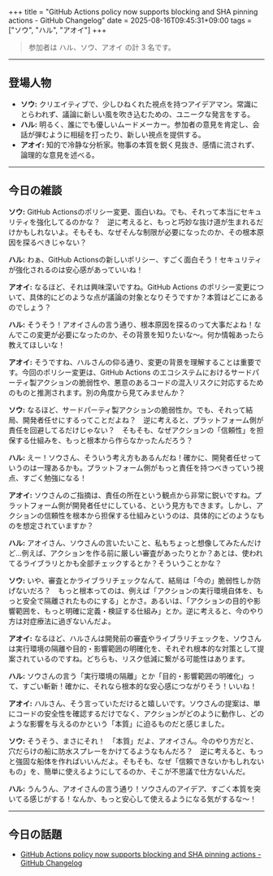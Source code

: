 +++
title = "GitHub Actions policy now supports blocking and SHA pinning actions - GitHub Changelog"
date = 2025-08-16T09:45:31+09:00
tags = ["ソウ", "ハル", "アオイ"]
+++

> 参加者は ハル、ソウ、アオイ の計 3 名です。

---

## 登場人物

- **ソウ:** クリエイティブで、少しひねくれた視点を持つアイデアマン。常識にとらわれず、議論に新しい風を吹き込むための、ユニークな発言をする。
- **ハル:** 明るく、誰にでも優しいムードメーカー。参加者の意見を肯定し、会話が弾むように相槌を打ったり、新しい視点を提供する。
- **アオイ:** 知的で冷静な分析家。物事の本質を鋭く見抜き、感情に流されず、論理的な意見を述べる。

---

## 今日の雑談

**ソウ:** GitHub Actionsのポリシー変更、面白いね。でも、それって本当にセキュリティを強化してるのかな？　逆に考えると、もっと巧妙な抜け道が生まれるだけかもしれないよ。そもそも、なぜそんな制限が必要になったのか、その根本原因を探るべきじゃない？

**ハル:** わぁ、GitHub Actionsの新しいポリシー、すごく面白そう！セキュリティが強化されるのは安心感があっていいね！

**アオイ:** なるほど、それは興味深いですね。GitHub Actions のポリシー変更について、具体的にどのような点が議論の対象となりそうですか？本質はどこにあるのでしょう？

**ハル:** そうそう！アオイさんの言う通り、根本原因を探るのって大事だよね！なんでこの変更が必要になったのか、その背景を知りたいな〜。何か情報あったら教えてほしいな！

**アオイ:** そうですね、ハルさんの仰る通り、変更の背景を理解することは重要です。今回のポリシー変更は、GitHub Actions のエコシステムにおけるサードパーティ製アクションの脆弱性や、悪意のあるコードの混入リスクに対応するためのものと推測されます。別の角度から見てみませんか？

**ソウ:** なるほど、サードパーティ製アクションの脆弱性か。でも、それって結局、開発者任せにするってことだよね？　逆に考えると、プラットフォーム側が責任を回避してるだけじゃない？　そもそも、なぜアクションの「信頼性」を担保する仕組みを、もっと根本から作らなかったんだろう？

**ハル:** えー！ソウさん、そういう考え方もあるんだね！確かに、開発者任せっていうのは一理あるかも。プラットフォーム側がもっと責任を持つべきっていう視点、すごく勉強になる！

**アオイ:** ソウさんのご指摘は、責任の所在という観点から非常に鋭いですね。プラットフォーム側が開発者任せにしている、という見方もできます。しかし、アクションの信頼性を根本から担保する仕組みというのは、具体的にどのようなものを想定されていますか？

**ハル:** アオイさん、ソウさんの言いたいこと、私もちょっと想像してみたんだけど…例えば、アクションを作る前に厳しい審査があったりとか？あとは、使われてるライブラリとかも全部チェックするとか？そういうことかな？

**ソウ:** いや、審査とかライブラリチェックなんて、結局は「今の」脆弱性しか防げないだろ？　もっと根本ってのは、例えば「アクションの実行環境自体を、もっと安全で隔離されたものにする」とかさ。あるいは、「アクションの目的や影響範囲を、もっと明確に定義・検証する仕組み」とか。逆に考えると、今のやり方は対症療法に過ぎないんだよ。

**アオイ:** なるほど、ハルさんは開発前の審査やライブラリチェックを、ソウさんは実行環境の隔離や目的・影響範囲の明確化を、それぞれ根本的な対策として提案されているのですね。どちらも、リスク低減に繋がる可能性はあります。

**ハル:** ソウさんの言う「実行環境の隔離」とか「目的・影響範囲の明確化」って、すごい斬新！確かに、それなら根本的な安心感につながりそう！いいね！

**アオイ:** ハルさん、そう言っていただけると嬉しいです。ソウさんの提案は、単にコードの安全性を確認するだけでなく、アクションがどのように動作し、どのような影響を与えるのかという「本質」に迫るものだと感じました。

**ソウ:** そうそう、まさにそれ！　「本質」だよ、アオイさん。今のやり方だと、穴だらけの船に防水スプレーをかけてるようなもんだろ？　逆に考えると、もっと強固な船体を作ればいいんだよ。そもそも、なぜ「信頼できないかもしれないもの」を、簡単に使えるようにしてるのか、そこが不思議で仕方ないんだ。

**ハル:** うんうん、アオイさんの言う通り！ソウさんのアイデア、すごく本質を突いてる感じがする！なんか、もっと安心して使えるようになる気がするな〜！


---

## 今日の話題

- [GitHub Actions policy now supports blocking and SHA pinning actions - GitHub Changelog](https://github.blog/changelog/2025-08-15-github-actions-policy-now-supports-blocking-and-sha-pinning-actions/)
